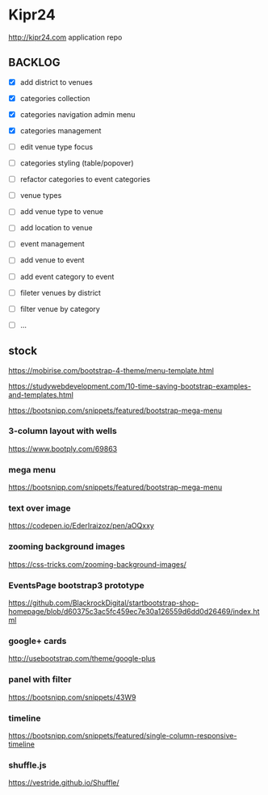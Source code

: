 # Kipr24 #
http://kipr24.com application repo

## BACKLOG ##
- [x] add district to venues
- [x] categories collection
- [x] categories navigation admin menu
- [x] categories management
- [ ] edit venue type focus
- [ ] categories styling (table/popover)
- [ ] refactor categories to event categories
- [ ] venue types
- [ ] add venue type to venue
- [ ] add location to venue
- [ ] event management
- [ ] add venue to event
- [ ] add event category to event
- [ ] fileter venues by district
- [ ] filter venue by category
- [ ] ...


## stock ##
https://mobirise.com/bootstrap-4-theme/menu-template.html

https://studywebdevelopment.com/10-time-saving-bootstrap-examples-and-templates.html

https://bootsnipp.com/snippets/featured/bootstrap-mega-menu

### 3-column layout with wells ###
https://www.bootply.com/69863

### mega menu ###
https://bootsnipp.com/snippets/featured/bootstrap-mega-menu

### text over image ###
https://codepen.io/EderIraizoz/pen/aOQxxy

### zooming background images ###
https://css-tricks.com/zooming-background-images/

### EventsPage bootstrap3 prototype ###
https://github.com/BlackrockDigital/startbootstrap-shop-homepage/blob/d60375c3ac5fc459ec7e30a126559d6dd0d26469/index.html

### google+ cards ###
http://usebootstrap.com/theme/google-plus

### panel with filter ###
https://bootsnipp.com/snippets/43W9

### timeline ###
https://bootsnipp.com/snippets/featured/single-column-responsive-timeline

### shuffle.js ### 
https://vestride.github.io/Shuffle/

